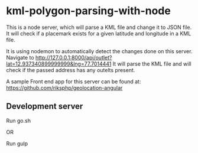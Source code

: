 # kml-polygon-parsing-with-node

This is a node server, which will parse a KML file and change it to JSON file.
It will check if a placemark exists for a given latitude and longitude in a KML file.


It is using nodemon to automatically detect the changes done on this server.
Navigate to http://127.0.0.1:8000/api/outlet?lat=12.937340899999999&lng=77.7014441
It will parse the KML file and will check if the passed address has any outelts present.


A sample Front end app for this server can be found at:
https://github.com/riksphp/geolocation-angular


## Development server
Run go.sh

OR 

Run gulp
